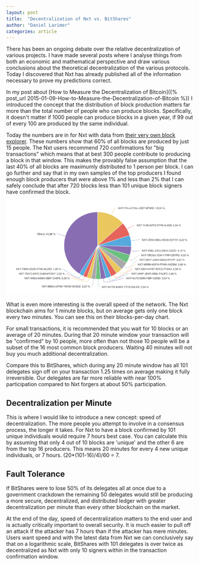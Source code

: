 ```yaml
---
layout: post
title:  "Decentralization of Nxt vs. BitShares"
author: "Daniel Larimer"
categories: article 
---
```


There has been an ongoing debate over the relative decentralization of various projects.  I have made several posts where I analyse things from
both an economic and mathematical perspective and draw various conclusions about the theoretical decentralization of the various protocols.  Today
I discovered that Nxt has already published all of the information necessary to prove my predictions correct.

In my post about [How to Measure the Decentralization of Bitcoin]({% post_url 2015-01-09-How-to-Measure-the-Decentralization-of-Bitcoin %}) I introduced the concept that the distribution of block production matters
far more than the total number of people who can produce blocks.   Specifically, it doesn't matter if 1000 people can produce blocks in a given year,
if 99 out of every 100 are produced by the same individual.   

Today the numbers are in for Nxt with data from [their very own block explorer](https://nxtblocks.info/#section/blockexplorer_charts).  These numbers show that 60% of all blocks are produced by just 15 people.  The
Nxt users recommend 720 confirmations for "big transactions" which means that at best 300 people contribute to producing a block in that window.  This makes the
provably false assumption that the last 40% of all blocks are maximumly distributed to 1 person per block.   I can go further and say that in my own samples of the
top producers I found enough block producers that were above 1% and less than 2% that I can safely conclude that after 720 blocks less than 101 unique block 
signers have confirmed the block.

<center>
<img src="/media/nxt_forging.png"/>
</center>

What is even more interesting is the overall speed of the network.  The Nxt blockchain aims for 1 minute blocks, but on average gets only one block every
two minutes.   You can see this on their blocks-per-day chart.  

For small transactions, it is recommended that you wait for 10 blocks or an average of 20 minutes.  During that 20 minute window your transaction will be "confirmed" by 10 people, more often than not those 10 people will be a subset of the 16 most common block producers.  Waiting 40 minutes will not buy you much additional decentralization. 

Compare this to BitShares, which during any 20 minute window has all 101 delegates sign off on your transaction 1.25 times on average making it fully irreversible.  Our delegates are
far more reliable with near 100% participation compared to Nxt forgers at about 50% participation.   

## Decentralization per Minute

This is where I would like to introduce a new concept: speed of decentralization.  The more people you attempt to involve in a consensus process, the longer it takes.  For
Nxt to have a block confirmed by 101 unique individuals would require 7 hours best case.  You can calculate this by assuming that only 4 out of 10 blocks are 'unique' and the
other 6 are from the top 16 producers.   This means 20 minutes for every 4 new unique individuals, or 7 hours.   (20*(101-16)/4)/60 = 7.

## Fault Tolerance 

If BitShares were to lose 50% of its delegates all at once due to a government crackdown the remaining 50 delegates would still be producing a more secure, decentralized, and
distributed ledger with greater decentralization per minute than every other blockchain on the market.   

At the end of the day, speed of decentralization matters to the end user and is actually critically important to overall security.  It is much easier to pull off an attack if
the attacker has 7 hours than if the attacker has mere minutes.   Users want speed and with the latest data from Nxt we can conclusively say that on a logarithmic scale,
BitShares with 101 delegates is over twice as decentralized as Nxt with only 10 signers within in the transaction confirmation window.







